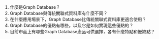 1. 什麼是Graph Database？
2. Graph Database與傳統關聯式資料庫有什麼不同？
3. 在什麼應用場景下，Graph Database比傳統關聯式資料庫更適合使用？
4. Graph Database的優點有哪些，以及它是如何實現這些優點的？
5. 目前市面上有哪些Graph Database產品可供選擇，各有什麼特點和優缺點？